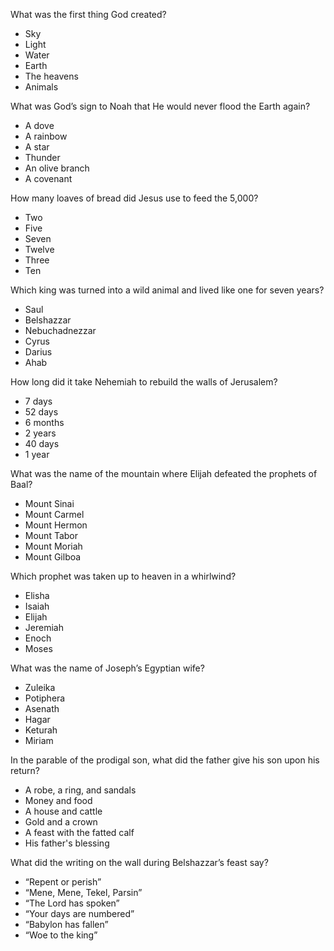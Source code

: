 What was the first thing God created?
- Sky  
- Light  
- Water  
- Earth  
- The heavens  
- Animals  

What was God’s sign to Noah that He would never flood the Earth again?
- A dove  
- A rainbow  
- A star  
- Thunder  
- An olive branch  
- A covenant  

How many loaves of bread did Jesus use to feed the 5,000?
- Two  
- Five  
- Seven  
- Twelve  
- Three  
- Ten  

Which king was turned into a wild animal and lived like one for seven years?
- Saul  
- Belshazzar  
- Nebuchadnezzar  
- Cyrus  
- Darius  
- Ahab  

How long did it take Nehemiah to rebuild the walls of Jerusalem?
- 7 days  
- 52 days  
- 6 months  
- 2 years  
- 40 days  
- 1 year  

What was the name of the mountain where Elijah defeated the prophets of Baal?
- Mount Sinai  
- Mount Carmel  
- Mount Hermon  
- Mount Tabor  
- Mount Moriah  
- Mount Gilboa  

Which prophet was taken up to heaven in a whirlwind?
- Elisha  
- Isaiah  
- Elijah  
- Jeremiah  
- Enoch  
- Moses  

What was the name of Joseph’s Egyptian wife?
- Zuleika  
- Potiphera  
- Asenath  
- Hagar  
- Keturah  
- Miriam  

In the parable of the prodigal son, what did the father give his son upon his return?
- A robe, a ring, and sandals  
- Money and food  
- A house and cattle  
- Gold and a crown  
- A feast with the fatted calf  
- His father's blessing  

What did the writing on the wall during Belshazzar’s feast say?
- “Repent or perish”  
- “Mene, Mene, Tekel, Parsin”  
- “The Lord has spoken”  
- “Your days are numbered”  
- “Babylon has fallen”  
- “Woe to the king”
